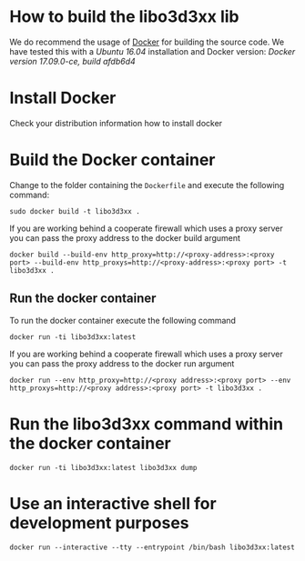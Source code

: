 # How to build the libo3d3xx lib

We do recommend the usage of [Docker](https://www.docker.com/) for building the source code. We have tested this with a *Ubuntu 16.04* installation and Docker version: *Docker version 17.09.0-ce, build afdb6d4*

# Install Docker

Check your distribution information how to install docker

# Build the Docker container

Change to the folder containing the ``Dockerfile`` and execute the following command:

```
sudo docker build -t libo3d3xx .
```

If you are working behind a cooperate firewall which uses a proxy server you can pass the proxy address to the docker build argument

```
docker build --build-env http_proxy=http://<proxy-address>:<proxy port> --build-env http_proxys=http://<proxy-address>:<proxy port> -t libo3d3xx .
```

## Run the docker container

To run the docker container execute the following command

```
docker run -ti libo3d3xx:latest
```
If you are working behind a cooperate firewall which uses a proxy server you can pass the proxy address to the docker run argument

```
docker run --env http_proxy=http://<proxy address>:<proxy port> --env http_proxys=http://<proxy address>:<proxy port> -t libo3d3xx .
```


# Run the libo3d3xx command within the docker container

```
docker run -ti libo3d3xx:latest libo3d3xx dump
```

# Use an interactive shell for development purposes

```
docker run --interactive --tty --entrypoint /bin/bash libo3d3xx:latest
```
